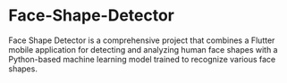 # Face-Shape-Detector
Face Shape Detector is a comprehensive project that combines a Flutter mobile application for detecting and analyzing human face shapes with a Python-based machine learning model trained to recognize various face shapes.
